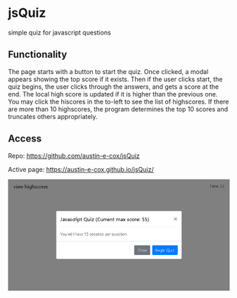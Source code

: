 # jsQuiz
simple quiz for javascript questions

## Functionality
The page starts with a button to start the quiz.
Once clicked, a modal appears showing the top score if it exists.
Then if the user clicks start, the quiz begins, the user clicks through the answers, and gets a score at the end.
The local high score is updated if it is higher than the previous one.
You may click the hiscores in the to-left to see the list of highscores. If there are more than 10 highscores, the program determines the top 10 scores and truncates others appropriately.

## Access
Repo: https://github.com/austin-e-cox/jsQuiz

Active page: https://austin-e-cox.github.io/jsQuiz/

![Page preview](/js_quiz_preview.png?raw=true "Page Preview")
